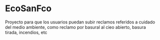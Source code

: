 # EcoSanFco
Proyecto para que los usuarios puedan subir reclamos referidos a cuidado del medio ambiente, como reclamo por basural al cieo abierto, basura tirada, incendios, etc
